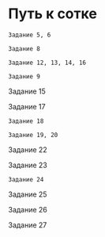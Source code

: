 # Путь к сотке #

    Задание 5, 6

    Задание 8

    Задание 12, 13, 14, 16

    Задание 9
Задание 15

Задание 17

    Задание 18

    Задание 19, 20

Задание 22

Задание 23

    Задание 24

Задание 25

Задание 26

Задание 27
